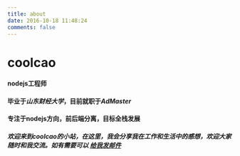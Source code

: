```yaml
---
title: about
date: 2016-10-18 11:48:24
comments: false
---
```


# coolcao
#### nodejs工程师
#### 毕业于*山东财经大学*，目前就职于*AdMaster*
#### 专注于nodejs方向，前后端分离，目标全栈发展
##### 欢迎来到coolcao的小站，在这里，我会分享我在工作和生活中的感想，欢迎大家随时和我交流。如有需要可以 <a href="mailto:me@coolcao.com">给我发邮件</a>

